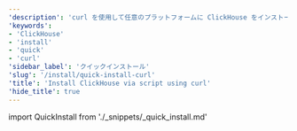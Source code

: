 ```yaml
---
'description': 'curl を使用して任意のプラットフォームに ClickHouse をインストールします'
'keywords':
- 'ClickHouse'
- 'install'
- 'quick'
- 'curl'
'sidebar_label': 'クイックインストール'
'slug': '/install/quick-install-curl'
'title': 'Install ClickHouse via script using curl'
'hide_title': true
---
```


import QuickInstall from './_snippets/_quick_install.md'

<QuickInstall/>
